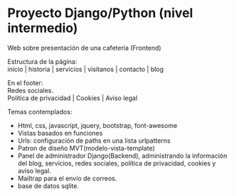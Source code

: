 # Proyecto Django/Python (nivel intermedio) 

Web sobre presentación de una cafetería (Frontend)

Estructura de la página:  
inicio | historia | servicios | visítanos | contacto | blog

En el footer:   
Redes sociales.   
Politica de privacidad | Cookies | Aviso legal

Temas contemplados:
- Html, css, javascript, jquery, bootstrap, font-awesome
- Vistas basados en funciones
- Urls: configuración de paths en una lista urlpatterns
- Patron de diseño MVT(modelo-vista-template)
- Panel de administrador Django(Backend), administrando la información del blog, servicios, redes sociales, política de privacidad, cookies y aviso legal.
- Mailtrap para el envío de correos.
- base de datos sqlite.
